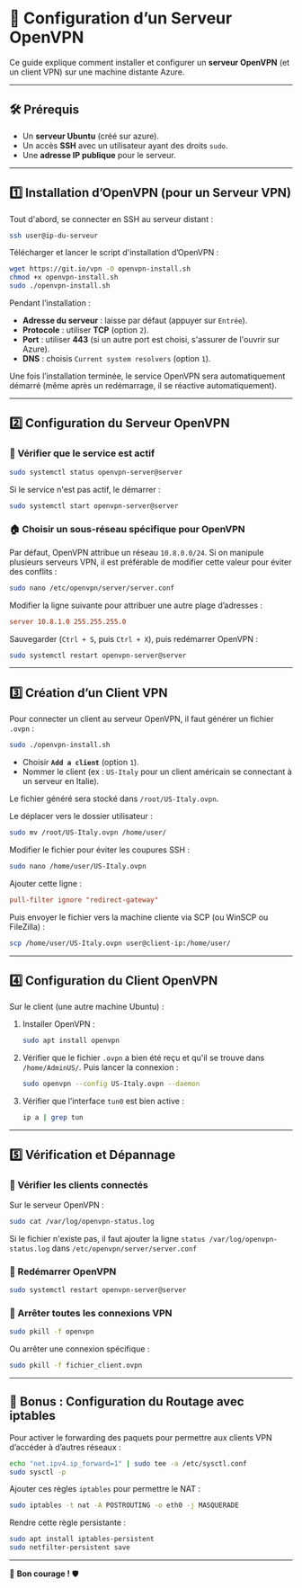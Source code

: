 # 💼 Configuration d’un Serveur OpenVPN

Ce guide explique comment installer et configurer un **serveur OpenVPN** (et un client VPN) sur une machine distante Azure.

---

## 🛠️ Prérequis

- Un **serveur Ubuntu** (créé sur azure).
- Un accès **SSH** avec un utilisateur ayant des droits `sudo`.
- Une **adresse IP publique** pour le serveur.

---

## 1️⃣ **Installation d’OpenVPN (pour un Serveur VPN)**

Tout d'abord, se connecter en SSH au serveur distant :

```sh
ssh user@ip-du-serveur
```

Télécharger et lancer le script d'installation d’OpenVPN :

```sh
wget https://git.io/vpn -O openvpn-install.sh
chmod +x openvpn-install.sh
sudo ./openvpn-install.sh
```

Pendant l’installation :

- **Adresse du serveur** : laisse par défaut (appuyer sur `Entrée`).
- **Protocole** : utiliser **TCP** (option `2`).
- **Port** : utiliser **443** (si un autre port est choisi, s'assurer de l'ouvrir sur Azure).
- **DNS** : choisis `Current system resolvers` (option `1`).

Une fois l’installation terminée, le service OpenVPN sera automatiquement démarré (même après un redémarrage, il se réactive automatiquement).

---

## 2️⃣ **Configuration du Serveur OpenVPN**

### 📌 Vérifier que le service est actif

```sh
sudo systemctl status openvpn-server@server
```

Si le service n'est pas actif, le démarrer :

```sh
sudo systemctl start openvpn-server@server
```

### 🏠 Choisir un sous-réseau spécifique pour OpenVPN

Par défaut, OpenVPN attribue un réseau `10.8.0.0/24`. Si on manipule plusieurs serveurs VPN, il est préférable de modifier cette valeur pour éviter des conflits :

```sh
sudo nano /etc/openvpn/server/server.conf
```

Modifier la ligne suivante pour attribuer une autre plage d’adresses :

```ini
server 10.8.1.0 255.255.255.0
```

Sauvegarder (`Ctrl + S`, puis `Ctrl + X`), puis redémarrer OpenVPN :

```sh
sudo systemctl restart openvpn-server@server
```

---

## 3️⃣ **Création d’un Client VPN**

Pour connecter un client au serveur OpenVPN, il faut générer un fichier `.ovpn` :

```sh
sudo ./openvpn-install.sh
```

- Choisir **`Add a client`** (option `1`).
- Nommer le client (ex : `US-Italy` pour un client américain se connectant à un serveur en Italie).

Le fichier généré sera stocké dans `/root/US-Italy.ovpn`.

Le déplacer vers le dossier utilisateur :

```sh
sudo mv /root/US-Italy.ovpn /home/user/
```

Modifier le fichier pour éviter les coupures SSH :

```sh
sudo nano /home/user/US-Italy.ovpn
```

Ajouter cette ligne :

```ini
pull-filter ignore "redirect-gateway"
```

Puis envoyer le fichier vers la machine cliente via SCP (ou WinSCP ou FileZilla) :

```sh
scp /home/user/US-Italy.ovpn user@client-ip:/home/user/
```

---

## 4️⃣ **Configuration du Client OpenVPN**

Sur le client (une autre machine Ubuntu) :

1. Installer OpenVPN :

   ```sh
   sudo apt install openvpn
   ```

2. Vérifier que le fichier `.ovpn` a bien été reçu et qu'il se trouve dans `/home/AdminUS/`. Puis lancer la connexion :

   ```sh
   sudo openvpn --config US-Italy.ovpn --daemon
   ```

3. Vérifier que l’interface `tun0` est bien active :
   ```sh
   ip a | grep tun
   ```

---

## 5️⃣ **Vérification et Dépannage**

### 🔎 Vérifier les clients connectés

Sur le serveur OpenVPN :

```sh
sudo cat /var/log/openvpn-status.log
```

Si le fichier n'existe pas, il faut ajouter la ligne `status /var/log/openvpn-status.log` dans `/etc/openvpn/server/server.conf`

### 🔌 Redémarrer OpenVPN

```sh
sudo systemctl restart openvpn-server@server
```

### 🚫 Arrêter toutes les connexions VPN

```sh
sudo pkill -f openvpn
```

Ou arrêter une connexion spécifique :

```sh
sudo pkill -f fichier_client.ovpn
```

---

## 🔗 **Bonus : Configuration du Routage avec iptables**

Pour activer le forwarding des paquets pour permettre aux clients VPN d’accéder à d’autres réseaux :

```sh
echo "net.ipv4.ip_forward=1" | sudo tee -a /etc/sysctl.conf
sudo sysctl -p
```

Ajouter ces règles `iptables` pour permettre le NAT :

```sh
sudo iptables -t nat -A POSTROUTING -o eth0 -j MASQUERADE
```

Rendre cette règle persistante :

```sh
sudo apt install iptables-persistent
sudo netfilter-persistent save
```

---

🚀 **Bon courage !** 🛡

